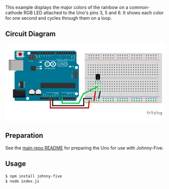 This example displays the major colors of the rainbow on a common-cathode RGB LED attached to the Uno's pins 3, 5 and 6. It shows each color for one second and cycles through them on a loop.

## Circuit Diagram

![Arduino LED Diagram](./arduino-rgb-led-diagram.png)

## Preparation

See the [main repo README](../README.md) for preparing the Uno for use with Johnny-Five.

## Usage

```
$ npm install johnny-five
$ node index.js
```
